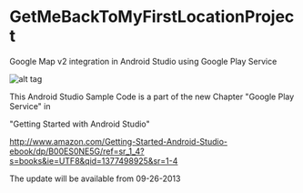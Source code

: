 GetMeBackToMyFirstLocationProject
=================================

Google Map v2 integration in Android Studio using Google Play Service

![alt tag](https://lh3.googleusercontent.com/WmfK0hZ1ygsxAh4FLalrf0L_DW0llMgdw3CrxMRuoug=w144-h207-p-no)

This Android Studio Sample Code is a part of the new Chapter "Google Play Service" in

"Getting Started with Android Studio"

http://www.amazon.com/Getting-Started-Android-Studio-ebook/dp/B00ES0NE5G/ref=sr_1_4?s=books&ie=UTF8&qid=1377498925&sr=1-4

The update will be available from 09-26-2013
